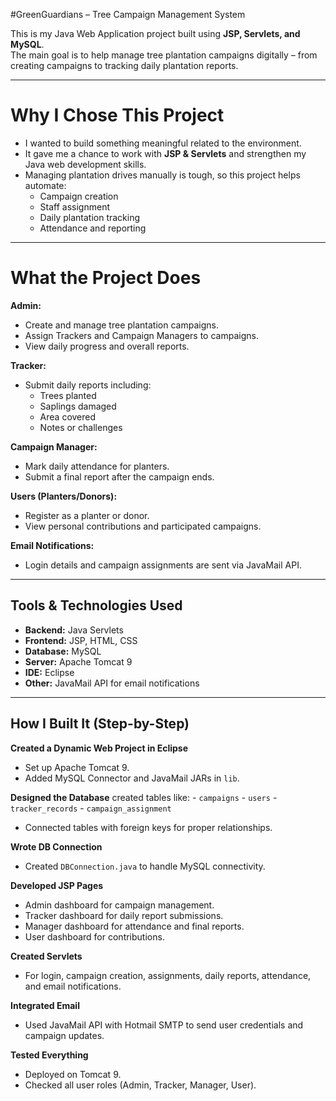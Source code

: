 #GreenGuardians – Tree Campaign Management System

This is my Java Web Application project built using **JSP, Servlets, and MySQL**.  
The main goal is to help manage tree plantation campaigns digitally – from creating campaigns to tracking daily plantation reports.

---

# Why I Chose This Project
- I wanted to build something meaningful related to the environment.  
- It gave me a chance to work with **JSP & Servlets** and strengthen my Java web development skills.  
- Managing plantation drives manually is tough, so this project helps automate:
  - Campaign creation
  - Staff assignment
  - Daily plantation tracking
  - Attendance and reporting

---

# What the Project Does
 **Admin:**
  - Create and manage tree plantation campaigns.
  - Assign Trackers and Campaign Managers to campaigns.
  - View daily progress and overall reports.

 **Tracker:**
  - Submit daily reports including:
    - Trees planted
    - Saplings damaged
    - Area covered
    - Notes or challenges

 **Campaign Manager:**
  - Mark daily attendance for planters.
  - Submit a final report after the campaign ends.

 **Users (Planters/Donors):**
  - Register as a planter or donor.
  - View personal contributions and participated campaigns.

 **Email Notifications:**
  - Login details and campaign assignments are sent via JavaMail API.

---

##  Tools & Technologies Used
- **Backend:** Java Servlets
- **Frontend:** JSP, HTML, CSS
- **Database:** MySQL
- **Server:** Apache Tomcat 9
- **IDE:** Eclipse
- **Other:** JavaMail API for email notifications

---

##  How I Built It (Step-by-Step)
 **Created a Dynamic Web Project in Eclipse**
  - Set up Apache Tomcat 9.
  - Added MySQL Connector and JavaMail JARs in `lib`.

 **Designed the Database**
  created tables like:
    - `campaigns`
    - `users`
    - `tracker_records`
    - `campaign_assignment`
  - Connected tables with foreign keys for proper relationships.

 **Wrote DB Connection**
  - Created `DBConnection.java` to handle MySQL connectivity.

**Developed JSP Pages**
  - Admin dashboard for campaign management.
  - Tracker dashboard for daily report submissions.
  - Manager dashboard for attendance and final reports.
  - User dashboard for contributions.

**Created Servlets**
  - For login, campaign creation, assignments, daily reports, attendance, and email notifications.

**Integrated Email**
  - Used JavaMail API with Hotmail SMTP to send user credentials and campaign updates.
  
**Tested Everything**
  - Deployed on Tomcat 9.
  - Checked all user roles (Admin, Tracker, Manager, User).


